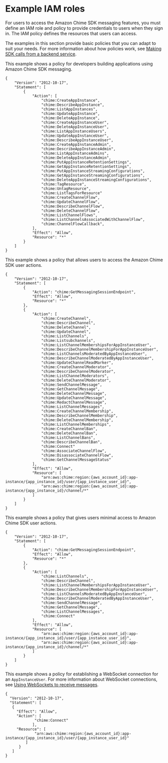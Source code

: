 # Example IAM roles<a name="iam-roles"></a>

For users to access the Amazon Chime SDK messaging features, you must define an IAM role and policy to provide credentials to users when they sign in\. The IAM policy defines the resources that users can access\.

The examples in this section provide basic policies that you can adapt to suit your needs\. For more information about how policies work, see [Making SDK calls from a backend service](call-from-backend.md)\. 

This example shows a policy for developers building applications using Amazon Chime SDK messaging\.

```
{
    "Version": "2012-10-17",
    "Statement": [
        {
            "Action": [
                "chime:CreateAppInstance",
                "chime:DescribeAppInstance",
                "chime:ListAppInstances",
                "chime:UpdateAppInstance",
                "chime:DeleteAppInstance",
                "chime:CreateAppInstanceUser",
                "chime:DeleteAppInstanceUser",
                "chime:ListAppInstanceUsers",
                "chime:UpdateAppInstanceUser",
                "chime:DescribeAppInstanceUser",
                "chime:CreateAppInstanceAdmin",
                "chime:DescribeAppInstanceAdmin",
                "chime:ListAppInstanceAdmins",
                "chime:DeleteAppInstanceAdmin",
                "chime:PutAppInstanceRetentionSettings",
                "chime:GetAppInstanceRetentionSettings",
                "chime:PutAppInstanceStreamingConfigurations",
                "chime:GetAppInstanceStreamingConfigurations",
                "chime:DeleteAppInstanceStreamingConfigurations",
                "chime:TagResource",
                "chime:UntagResource",
                "chime:ListTagsForResource"
                "chime:CreateChannelFlow",
                "chime:UpdateChannelFlow",
                "chime:DescribeChannelFlow",
                "chime:DeleteChannelFlow",
                "chime:ListChannelFlows",
                "chime:ListChannelsAssociatedWithChannelFlow",
                "chime:ChannelFlowCallback",
            ],
            "Effect": "Allow",
            "Resource": "*"
        }
    ]
}
```

This example shows a policy that allows users to access the Amazon Chime SDK user actions\.

```
{
    "Version": "2012-10-17",
    "Statement": [
        {
            "Action": "chime:GetMessagingSessionEndpoint",
            "Effect": "Allow",
            "Resource": "*"
        },
        {
            "Action": [
                "chime:CreateChannel",
                "chime:DescribeChannel",
                "chime:DeleteChannel",
                "chime:UpdateChannel",
                "chime:ListChannels",
                "chime:Listsubchannels",
                "chime:ListChannelMembershipsForAppInstanceUser",
                "chime:DescribeChannelMembershipForAppInstanceUser",
                "chime:ListChannelsModeratedByAppInstanceUser",
                "chime:DescribeChannelModeratedByAppInstanceUser",
                "chime:UpdateChannelReadMarker",
                "chime:CreateChannelModerator",
                "chime:DescribeChannelModerator",
                "chime:ListChannelModerators",
                "chime:DeleteChannelModerator",
                "chime:SendChannelMessage",
                "chime:GetChannelMessage",
                "chime:DeleteChannelMessage",
                "chime:UpdateChannelMessage",
                "chime:RedactChannelMessage",
                "chime:ListChannelMessages",
                "chime:CreateChannelMembership",
                "chime:DescribeChannelMembership",
                "chime:DeleteChannelMembership",
                "chime:ListChannelMemberships",
                "chime:CreateChannelBan",
                "chime:DeleteChannelBan",
                "chime:ListChannelBans",
                "chime:DescribeChannelBan",
                "chime:Connect"
                "chime:AssociateChannelFlow",
                "chime:DisassociateChannelFlow",
                "chime:GetChannelMessageStatus"                
            ],
            "Effect": "Allow",
            "Resource": [
                "arn:aws:chime:region:{aws_account_id}:app-instance/{app_instance_id}/user/{app_instance_user_id}",
                "arn:aws:chime:region:{aws_account_id}:app-instance/{app_instance_id}/channel/*"
            ]
        }
    ]
}
```

This example shows a policy that gives users minimal access to Amazon Chime SDK user actions\.

```
{
    "Version": "2012-10-17",
    "Statement": [
        {
            "Action": "chime:GetMessagingSessionEndpoint",
            "Effect": "Allow",
            "Resource": "*"
        },
        {
            "Action": [
                "chime:ListChannels",
                "chime:DescribeChannel",
                "chime:ListChannelMembershipsForAppInstanceUser",
                "chime:DescribeChannelMembershipForAppInstanceUser",
                "chime:ListChannelsModeratedByAppInstanceUser",
                "chime:DescribeChannelModeratedByAppInstanceUser",
                "chime:SendChannelMessage",
                "chime:GetChannelMessage",
                "chime:ListChannelMessages",
                "chime:Connect"
            ],
            "Effect": "Allow",
            "Resource": [
                "arn:aws:chime:region:{aws_account_id}:app-instance/{app_instance_id}/user/{app_instance_user_id}",
                "arn:aws:chime:region:{aws_account_id}:app-instance/{app_instance_id}/channel/*"
            ]
        }
    ]
}
```

This example shows a policy for establishing a WebSocket connection for an `AppInstanceUser`\. For more information about WebSocket connections, see [Using WebSockets to receive messages](websockets.md)\.

```
{
  "Version": "2012-10-17",
  "Statement": [
   {
     "Effect": "Allow",
     "Action": [
             "chime:Connect"
            ],
     "Resource": [
             "arn:aws:chime:region:{aws_account_id}:app-instance/{app_instance_id}/user/{app_instance_user_id}"
         ]
      }
   ]
}
```